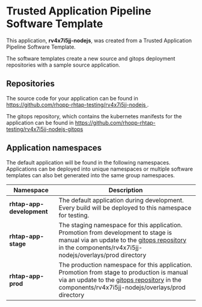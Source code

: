 # Trusted Application Pipeline Software Template

This application, **rv4x7i5jj-nodejs**, was created from a Trusted Application Pipeline Software Template.

The software templates create a new source and gitops deployment repositories with a sample source application. 

## Repositories

The source code for your application can be found in [https://github.com/rhopp-rhtap-testing/rv4x7i5jj-nodejs ](https://github.com/rhopp-rhtap-testing/rv4x7i5jj-nodejs ).
 
The gitops repository, which contains the kubernetes manifests for the application can be found in 
[https://github.com/rhopp-rhtap-testing/rv4x7i5jj-nodejs-gitops ](https://github.com/rhopp-rhtap-testing/rv4x7i5jj-nodejs-gitops ) 

## Application namespaces 

The default application will be found in the following namespaces. Applications can be deployed into unique namespaces or multiple software templates can also bet generated into the same group namespaces.  

|  Namespace   |  Description   |  
| -------- | -------- |   
| **rhtap-app-development** | The default application during development. Every build will be deployed to this namespace for testing. | 
| **rhtap-app-stage** | The staging namespace for this application. Promotion from development to stage is manual via an update to the [gitops repository](https://github.com/rhopp-rhtap-testing/rv4x7i5jj-nodejs-gitops ) in the components/rv4x7i5jj-nodejs/overlays/prod directory |  
| **rhtap-app-prod** | The production namespace for this application. Promotion from stage to production is manual via an update to the [gitops repository](https://github.com/rhopp-rhtap-testing/rv4x7i5jj-nodejs-gitops ) in the components/rv4x7i5jj-nodejs/overlays/prod directory | 